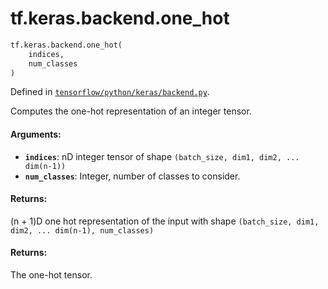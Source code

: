 <div itemscope itemtype="http://developers.google.com/ReferenceObject">
<meta itemprop="name" content="tf.keras.backend.one_hot" />
<meta itemprop="path" content="Stable" />
</div>

# tf.keras.backend.one_hot

``` python
tf.keras.backend.one_hot(
    indices,
    num_classes
)
```



Defined in [`tensorflow/python/keras/backend.py`](/code/stable/tensorflow/python/keras/backend.py).

Computes the one-hot representation of an integer tensor.

#### Arguments:

* <b>`indices`</b>: nD integer tensor of shape
        `(batch_size, dim1, dim2, ... dim(n-1))`
* <b>`num_classes`</b>: Integer, number of classes to consider.


#### Returns:

(n + 1)D one hot representation of the input
with shape `(batch_size, dim1, dim2, ... dim(n-1), num_classes)`


#### Returns:

The one-hot tensor.